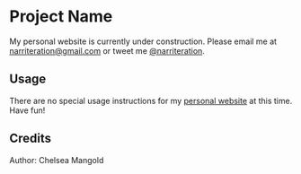 # Project Name

My personal website is currently under construction. Please email me at narriteration@gmail.com or tweet me [@narriteration](www.twitter.com/narriteration).  

## Usage

There are no special usage instructions for my [personal website](https://narriteration.github.io/) at this time. Have fun!

## Credits

Author: Chelsea Mangold
